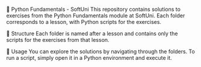 📌 Python Fundamentals - SoftUni
This repository contains solutions to exercises from the Python Fundamentals module at SoftUni. Each folder corresponds to a lesson, with Python scripts for the exercises.

📂 Structure
Each folder is named after a lesson and contains only the scripts for the exercises from that lesson.

🚀 Usage
You can explore the solutions by navigating through the folders. To run a script, simply open it in a Python environment and execute it.
